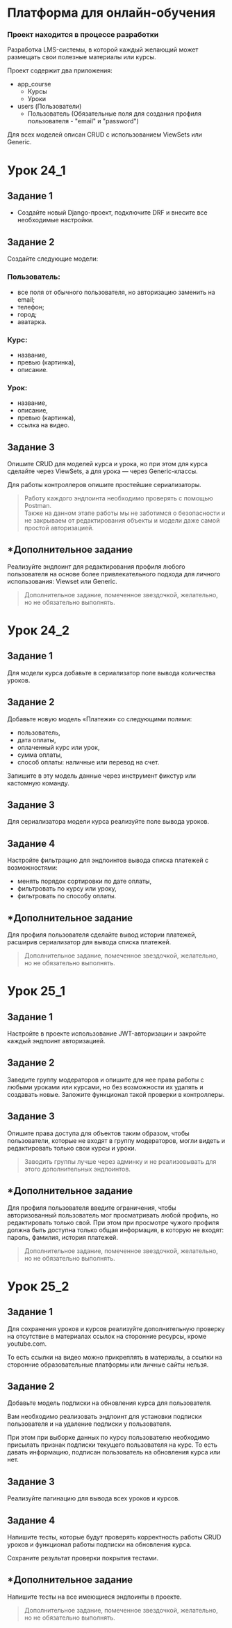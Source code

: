 # Платформа для онлайн-обучения
### Проект находится в процессе разработки

Разработка LMS-системы, в которой каждый желающий может размещать свои полезные материалы или курсы.

Проект содержит два приложения:
- app_course
    - Курсы 
    - Уроки
- users (Пользователи)
    - Пользователь (Обязательные поля для создания профиля пользователя - "email" и "password")

Для всех моделей описан CRUD с использованием ViewSets или Generic.

# Урок 24_1

## Задание 1
- Создайте новый Django-проект, подключите DRF и внесите все необходимые настройки.

## Задание 2
Создайте следующие модели:

### Пользователь:
- все поля от обычного пользователя, но авторизацию заменить на email;
- телефон;
- город;
- аватарка.
### Курс:
- название,
- превью (картинка),
- описание.
### Урок:
- название,
- описание,
- превью (картинка),
- ссылка на видео.
## Задание 3
Опишите CRUD для моделей курса и урока, но при этом для курса сделайте через ViewSets, а для урока — через Generic-классы.

Для работы контроллеров опишите простейшие сериализаторы.

>Работу каждого эндпоинта необходимо проверять с помощью Postman.   
Также на данном этапе работы мы не заботимся о безопасности и не закрываем от редактирования объекты и модели даже самой простой авторизацией.

## *Дополнительное задание
Реализуйте эндпоинт для редактирования профиля любого пользователя на основе более привлекательного подхода для личного использования: Viewset или Generic.

>Дополнительное задание, помеченное звездочкой, желательно, но не обязательно выполнять.

# Урок 24_2

## Задание 1

Для модели курса добавьте в сериализатор поле вывода количества уроков.

## Задание 2
Добавьте новую модель «Платежи» со следующими полями:

- пользователь,
- дата оплаты,
- оплаченный курс или урок,
- сумма оплаты,
- способ оплаты: наличные или перевод на счет.

Запишите в эту модель данные через инструмент фикстур или кастомную команду.

## Задание 3
Для сериализатора модели курса реализуйте поле вывода уроков.

## Задание 4
Настройте фильтрацию для эндпоинтов вывода списка платежей с возможностями:

- менять порядок сортировки по дате оплаты,
- фильтровать по курсу или уроку,
- фильтровать по способу оплаты.

##  *Дополнительное задание
Для профиля пользователя сделайте вывод истории платежей, расширив сериализатор для вывода списка платежей.

>Дополнительное задание, помеченное звездочкой, желательно, но не обязательно выполнять.

# Урок 25_1

## Задание 1

Настройте в проекте использование JWT-авторизации и закройте каждый эндпоинт авторизацией.

## Задание 2
Заведите группу модераторов и опишите для нее права работы с любыми уроками или курсами, но без возможности их удалять и создавать новые. Заложите функционал такой проверки в контроллеры.

## Задание 3
Опишите права доступа для объектов таким образом, чтобы пользователи, которые не входят в группу модераторов, могли видеть и редактировать только свои курсы и уроки.

>Заводить группы лучше через админку и не реализовывать для этого дополнительных эндпоинтов.

##  *Дополнительное задание
Для профиля пользователя введите ограничения, чтобы авторизованный пользователь мог просматривать любой профиль, но редактировать только свой. При этом при просмотре чужого профиля должна быть доступна только общая информация, в которую не входят: пароль, фамилия, история платежей.

>Дополнительное задание, помеченное звездочкой, желательно, но не обязательно выполнять.

# Урок 25_2

## Задание 1

Для сохранения уроков и курсов реализуйте дополнительную проверку на отсутствие в материалах ссылок на сторонние ресурсы, кроме youtube.com.

То есть ссылки на видео можно прикреплять в материалы, а ссылки на сторонние образовательные платформы или личные сайты нельзя.

## Задание 2
Добавьте модель подписки на обновления курса для пользователя.

Вам необходимо реализовать эндпоинт для установки подписки пользователя и на удаление подписки у пользователя.

При этом при выборке данных по курсу пользователю необходимо присылать признак подписки текущего пользователя на курс. То есть давать информацию, подписан пользователь на обновления курса или нет.

## Задание 3
Реализуйте пагинацию для вывода всех уроков и курсов.

## Задание 4
Напишите тесты, которые будут проверять корректность работы CRUD уроков и функционал работы подписки на обновления курса.

Сохраните результат проверки покрытия тестами.

## *Дополнительное задание
Напишите тесты на все имеющиеся эндпоинты в проекте.

>Дополнительное задание, помеченное звездочкой, желательно, но не обязательно выполнять.
